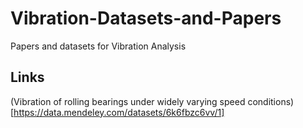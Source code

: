 # Vibration-Datasets-and-Papers
Papers and datasets for Vibration Analysis

## Links

(Vibration of rolling bearings under widely varying speed conditions)[https://data.mendeley.com/datasets/6k6fbzc6vv/1]
